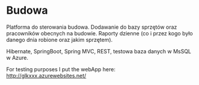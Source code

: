 # Budowa
Platforma do sterowania budowa.
Dodawanie do bazy sprzętów oraz pracowników obecnych na budowie.
Raporty dzienne (co i przez kogo było danego dnia robione oraz jakim sprzętem).

Hibernate, SpringBoot, Spring MVC, REST, testowa baza danych w MsSQL w Azure.

For testing purposes I put the webApp here:
http://glkxxx.azurewebsites.net/
